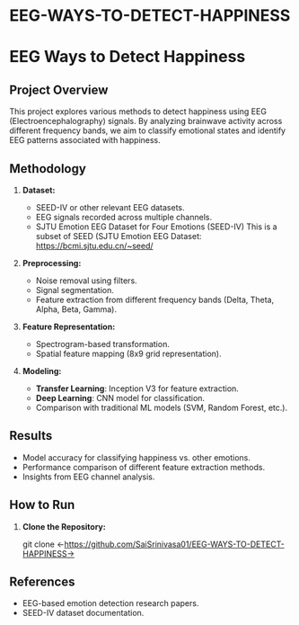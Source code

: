 # EEG-WAYS-TO-DETECT-HAPPINESS
# EEG Ways to Detect Happiness

##  Project Overview
This project explores various methods to detect happiness using EEG (Electroencephalography) signals. By analyzing brainwave activity across different frequency bands, we aim to classify emotional states and identify EEG patterns associated with happiness.

##  Methodology
1. **Dataset:**
   - SEED-IV or other relevant EEG datasets.
   - EEG signals recorded across multiple channels.
   - SJTU Emotion EEG Dataset for Four Emotions (SEED-IV) This is a subset of SEED (SJTU Emotion EEG Dataset: https://bcmi.sjtu.edu.cn/~seed/

2. **Preprocessing:**
   - Noise removal using filters.
   - Signal segmentation.
   - Feature extraction from different frequency bands (Delta, Theta, Alpha, Beta, Gamma).

3. **Feature Representation:**
   - Spectrogram-based transformation.
   - Spatial feature mapping (8x9 grid representation).

4. **Modeling:**
   - **Transfer Learning**: Inception V3 for feature extraction.
   - **Deep Learning**: CNN model for classification.
   - Comparison with traditional ML models (SVM, Random Forest, etc.).

## Results
- Model accuracy for classifying happiness vs. other emotions.
- Performance comparison of different feature extraction methods.
- Insights from EEG channel analysis.

##  How to Run
1. **Clone the Repository:**
   
   git clone <-https://github.com/SaiSrinivasa01/EEG-WAYS-TO-DETECT-HAPPINESS->

##  References
- EEG-based emotion detection research papers.
- SEED-IV dataset documentation.


